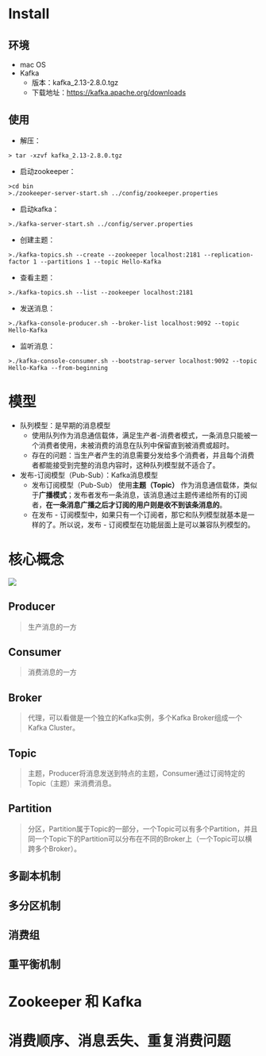 #  Install
## 环境
* mac OS
* Kafka
	* 版本：kafka_2.13-2.8.0.tgz
	* 下载地址：https://kafka.apache.org/downloads
## 使用
* 解压：
```shell
> tar -xzvf kafka_2.13-2.8.0.tgz
```
* 启动zookeeper：
```shell
>cd bin
>./zookeeper-server-start.sh ../config/zookeeper.properties
```
* 启动kafka：
```shell
>./kafka-server-start.sh ../config/server.properties
```
* 创建主题：
```shell
>./kafka-topics.sh --create --zookeeper localhost:2181 --replication-factor 1 --partitions 1 --topic Hello-Kafka
```
* 查看主题：
```shell
>./kafka-topics.sh --list --zookeeper localhost:2181
```
* 发送消息：
```shell
>./kafka-console-producer.sh --broker-list localhost:9092 --topic Hello-Kafka
```
* 监听消息：
```shell
>./kafka-console-consumer.sh --bootstrap-server localhost:9092 --topic Hello-Kafka --from-beginning
```


# 模型
* 队列模型：是早期的消息模型
	* 使用队列作为消息通信载体，满足生产者-消费者模式，一条消息只能被一个消费者使用，未被消费的消息在队列中保留直到被消费或超时。
	* 存在的问题：当生产者产生的消息需要分发给多个消费者，并且每个消费者都能接受到完整的消息内容时，这种队列模型就不适合了。
* 发布-订阅模型（Pub-Sub）：Kafka消息模型
	* 发布订阅模型（Pub-Sub） 使用**主题（Topic）** 作为消息通信载体，类似于**广播模式**；发布者发布一条消息，该消息通过主题传递给所有的订阅者，**在一条消息广播之后才订阅的用户则是收不到该条消息的**。
	* 在发布 - 订阅模型中，如果只有一个订阅者，那它和队列模型就基本是一样的了。所以说，发布 - 订阅模型在功能层面上是可以兼容队列模型的。
# 核心概念
![](Kafka模型.png)

## Producer
> 生产消息的一方

## Consumer
> 消费消息的一方
## Broker
> 代理，可以看做是一个独立的Kafka实例，多个Kafka Broker组成一个Kafka Cluster。
## Topic
> 主题，Producer将消息发送到特点的主题，Consumer通过订阅特定的Topic（主题）来消费消息。
## Partition
> 分区，Partition属于Topic的一部分，一个Topic可以有多个Partition，并且同一个Topic下的Partition可以分布在不同的Broker上（一个Topic可以横跨多个Broker）。

## 多副本机制

## 多分区机制

## 消费组

## 重平衡机制

# Zookeeper 和 Kafka


# 消费顺序、消息丢失、重复消费问题

